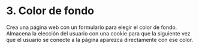 # 3. Color de fondo
Crea una página web con un formulario para elegir el color de fondo. Almacena la elección del usuario con una cookie para que la siguiente vez que el usuario se conecte a la página aparezca directamente con ese color.